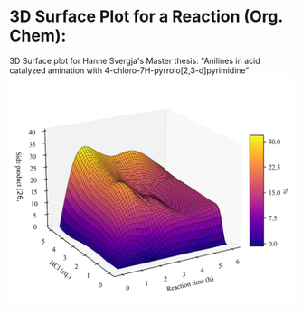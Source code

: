 # 3D Surface Plot for a Reaction (Org. Chem): 
3D Surface plot for Hanne Svergja's Master thesis: "Anilines in acid catalyzed amination with 4-chloro-7H-pyrrolo[2,3-d]pyrimidine"
![3DSurfacePlot](surfaceplot_MH.png)



